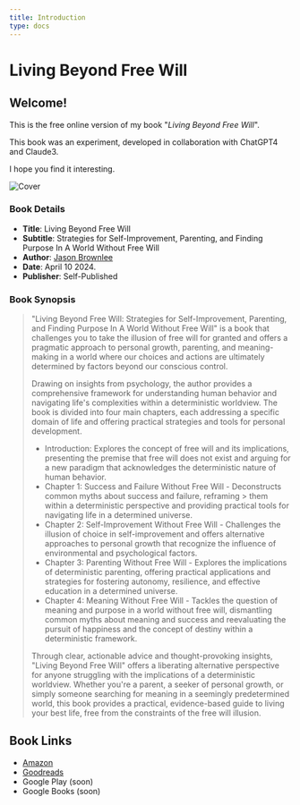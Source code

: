 ```yaml
---
title: Introduction
type: docs
---
```


# Living Beyond Free Will

## Welcome!

This is the free online version of my book "_Living Beyond Free Will_".

This book was an experiment, developed in collaboration with ChatGPT4 and Claude3.

I hope you find it interesting.

![Cover](cover.png)

### Book Details

* **Title**: Living Beyond Free Will
* **Subtitle**: Strategies for Self-Improvement, Parenting, and Finding Purpose In A World Without Free Will
* **Author**: [Jason Brownlee](http://JasonBrownlee.me)
* **Date**: April 10 2024.
* **Publisher**: Self-Published

### Book Synopsis

> "Living Beyond Free Will: Strategies for Self-Improvement, Parenting, and Finding Purpose In A World Without Free Will" is a book that challenges you to take the illusion of free will for granted and offers a pragmatic approach to personal growth, parenting, and meaning-making in a world where our choices and actions are ultimately determined by factors beyond our conscious control.
>
> Drawing on insights from psychology, the author provides a comprehensive framework for understanding human behavior and navigating life's complexities within a deterministic worldview. The book is divided into four main chapters, each addressing a specific domain of life and offering practical strategies and tools for personal development.
>
> - Introduction: Explores the concept of free will and its implications, presenting the premise that free will does not exist and arguing for a new paradigm that acknowledges the deterministic nature of human behavior.
> - Chapter 1: Success and Failure Without Free Will - Deconstructs common myths about success and failure, reframing > them within a deterministic perspective and providing practical tools for navigating life in a determined universe.
> - Chapter 2: Self-Improvement Without Free Will - Challenges the illusion of choice in self-improvement and offers alternative approaches to personal growth that recognize the influence of environmental and psychological factors.
> - Chapter 3: Parenting Without Free Will - Explores the implications of deterministic parenting, offering practical applications and strategies for fostering autonomy, resilience, and effective education in a determined universe.
> - Chapter 4: Meaning Without Free Will - Tackles the question of meaning and purpose in a world without free will, dismantling common myths about meaning and success and reevaluating the pursuit of happiness and the concept of destiny within a deterministic framework.
>
> Through clear, actionable advice and thought-provoking insights, "Living Beyond Free Will" offers a liberating alternative perspective for anyone struggling with the implications of a deterministic worldview. Whether you're a parent, a seeker of personal growth, or simply someone searching for meaning in a seemingly predetermined world, this book provides a practical, evidence-based guide to living your best life, free from the constraints of the free will illusion.


## Book Links

* [Amazon](https://amzn.to/43XCLfM)
* [Goodreads](https://www.goodreads.com/book/show/211162094-living-beyond-free-will)
* Google Play (soon)
* Google Books (soon)

